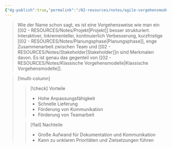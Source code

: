 ```yaml
---
{"dg-publish":true,"permalink":"/02-resources/notes/agile-vorgehensmodelle/","tags":["projektmanagement"],"updated":"2024-07-11T08:59:20.000+02:00"}
---
```


> Wie der Name schon sagt, es ist eine Vorgehensweise  wie man ein [[02 - RESOURCES/Notes/Projekt\|Projekt]] besser strukturiert.
> Interaktiver, Inkrementeller, kontinuierlich Verbesserung, kurzfristige [[02 - RESOURCES/Notes/Planungsphase\|Planungsphase]], enge Zusammenarbeit zwischen Team und [[02 - RESOURCES/Notes/Stakeholder\|Stakeholder]]n sind Merkmalen davon.
> Es ist genau das gegenteil von [[02 - RESOURCES/Notes/Klassische Vorgehensmodelle\|Klassische Vorgehensmodelle]].

>[!multi-column]
> 
> >[!check] Vorteile
> > - Hohe Anpassungsfähigkeit
> >- Schnelle Lieferung
> >- Förderung von Kommunikation
> >- Förderung von Teamarbeit
> 
>>[!fail] Nachteile
>> - Große Aufwand für Dokumentation und Kommunikation
>>- Kann zu unklaren Prioritäten und Zielsetzungen führen

